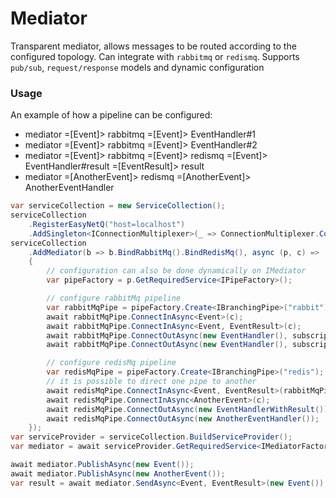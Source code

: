 # Mediator
Transparent mediator, allows messages to be routed according to the configured topology. Can integrate with ```rabbitmq``` or ```redismq```. Supports ```pub/sub```, ```request/response``` models and dynamic configuration
### Usage
An example of how a pipeline can be configured:
* mediator =[Event]> rabbitmq =[Event]> EventHandler#1
* mediator =[Event]> rabbitmq =[Event]> EventHandler#2
* mediator =[Event]> rabbitmq =[Event]> redismq =[Event]> EventHandler#result =[EventResult]> result
* mediator =[AnotherEvent]> redismq =[AnotherEvent]> AnotherEventHandler
```csharp
var serviceCollection = new ServiceCollection();
serviceCollection
    .RegisterEasyNetQ("host=localhost")
    .AddSingleton<IConnectionMultiplexer>(_ => ConnectionMultiplexer.Connect("localhost"));
serviceCollection
    .AddMediator(b => b.BindRabbitMq().BindRedisMq(), async (p, c) =>
    {
        // configuration can also be done dynamically on IMediator
        var pipeFactory = p.GetRequiredService<IPipeFactory>();

        // configure rabbitMq pipeline
        var rabbitMqPipe = pipeFactory.Create<IBranchingPipe>("rabbit");
        await rabbitMqPipe.ConnectInAsync<Event>(c);
        await rabbitMqPipe.ConnectInAsync<Event, EventResult>(c);
        await rabbitMqPipe.ConnectOutAsync(new EventHandler(), subscriptionId: "1");
        await rabbitMqPipe.ConnectOutAsync(new EventHandler(), subscriptionId: "2");

        // configure redisMq pipeline
        var redisMqPipe = pipeFactory.Create<IBranchingPipe>("redis");
        // it is possible to direct one pipe to another
        await redisMqPipe.ConnectInAsync<Event, EventResult>(rabbitMqPipe);
        await redisMqPipe.ConnectInAsync<AnotherEvent>(c);
        await redisMqPipe.ConnectOutAsync(new EventHandlerWithResult());
        await redisMqPipe.ConnectOutAsync(new AnotherEventHandler());
    });
var serviceProvider = serviceCollection.BuildServiceProvider();
var mediator = await serviceProvider.GetRequiredService<IMediatorFactory>().CreateAsync();

await mediator.PublishAsync(new Event());
await mediator.PublishAsync(new AnotherEvent());
var result = await mediator.SendAsync<Event, EventResult>(new Event());
```
